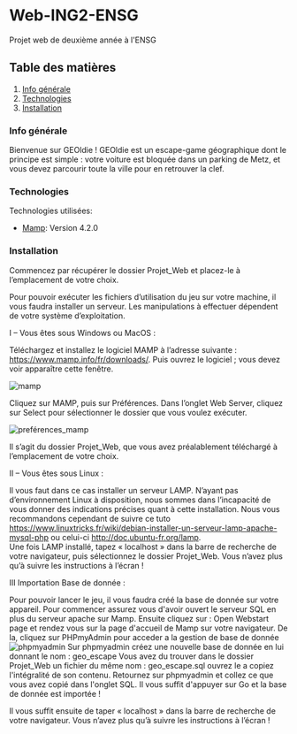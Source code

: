 # Web-ING2-ENSG
Projet web de deuxième année à l'ENSG

## Table des matières

1. [Info générale](#Info-générale)
2. [Technologies](#technologies)
3. [Installation](#installation)

### Info générale

Bienvenue sur GEOldie !
GEOldie est un escape-game géographique dont le principe est simple : votre voiture est bloquée dans un parking de Metz, et vous devez parcourir toute la ville pour en retrouver la clef.

### Technologies

Technologies utilisées:
* [Mamp](https://www.mamp.info/en/mamp/windows/): Version 4.2.0

### Installation

Commencez par récupérer le dossier Projet_Web et placez-le à l’emplacement de votre choix. 

Pour pouvoir exécuter les fichiers d’utilisation du jeu sur votre machine, il vous faudra installer un serveur. Les manipulations à effectuer dépendent de votre système d’exploitation.

I – Vous êtes sous Windows ou MacOS :

Téléchargez et installez le logiciel MAMP à l’adresse suivante :
https://www.mamp.info/fr/downloads/. 
Puis ouvrez le logiciel ; vous devez voir apparaître cette fenêtre.

![mamp](https://user-images.githubusercontent.com/76124859/102393520-c5dccd80-3fd8-11eb-9622-c2ae1050347b.png)

Cliquez sur MAMP, puis sur Préférences. Dans l’onglet Web Server, cliquez sur Select pour sélectionner le dossier que vous voulez exécuter.

![preférences_mamp](https://user-images.githubusercontent.com/76124859/102393543-cbd2ae80-3fd8-11eb-9838-41fd98519eba.png)

Il s’agit du dossier Projet_Web, que vous avez préalablement téléchargé à l’emplacement de votre choix.

II – Vous êtes sous Linux :

Il vous faut dans ce cas installer un serveur LAMP. N’ayant pas d’environnement Linux à disposition, nous sommes dans l’incapacité de vous donner des indications précises quant à cette installation. Nous vous recommandons cependant de suivre ce tuto https://www.linuxtricks.fr/wiki/debian-installer-un-serveur-lamp-apache-mysql-php ou celui-ci http://doc.ubuntu-fr.org/lamp.  
Une fois LAMP installé, tapez « localhost » dans la barre de recherche de votre navigateur, puis sélectionnez le dossier Projet_Web. Vous n’avez plus qu’à suivre les instructions à l’écran !

III Importation Base de donnée :

Pour pouvoir lancer le jeu, il vous faudra créé la base de donnée sur votre appareil.
Pour commencer assurez vous d'avoir ouvert le serveur SQL en plus du serveur apache sur Mamp.
Ensuite cliquez sur : Open Webstart page et rendez vous sur la page d'accueil de Mamp sur votre navigateur.
De la, cliquez sur PHPmyAdmin pour acceder a la gestion de base de donnée
![phpmyadmin](https://user-images.githubusercontent.com/76124859/102506656-a3ec5500-4083-11eb-87d9-f24b580bce95.PNG)
Sur phpmyadmin créez une nouvelle base de donnée en lui donnant le nom : geo_escape
Vous avez du trouver dans le dossier Projet_Web un fichier du même nom : geo_escape.sql
ouvrez le a copiez l'intégralité de son contenu.
Retournez sur phpmyadmin et collez ce que vous avez copié dans l'onglet SQL.
Il vous suffit d'appuyer sur Go et la base de donnée est importée !


Il vous suffit ensuite de taper « localhost » dans la barre de recherche de votre navigateur. Vous n’avez plus qu’à suivre les instructions à l’écran !

